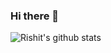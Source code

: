 ### Hi there 👋

![Rishit's github stats](https://github-readme-stats.vercel.app/api?username=HoTuHi&show_icons=true&title_color=fff&icon_color=79ff97&text_color=9f9f9f&bg_color=151515)
